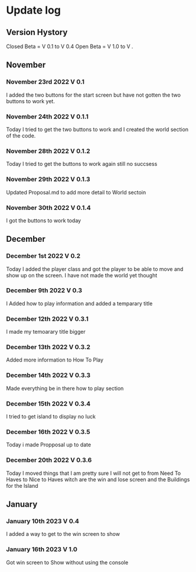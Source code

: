 # Update log

## Version Hystory
Closed Beta = V 0.1 to V 0.4
Open Beta = V 1.0 to V _._

## November

### November 23rd 2022 V 0.1
I added the two buttons for the start screen but have not gotten the two buttons to work yet.

### November 24th 2022 V 0.1.1
Today I tried to get the two buttons to work and I created the world section of the code.

### November 28th 2022 V 0.1.2
Today I tried to get the buttons to work again still no succsess

### November 29th 2022 V 0.1.3
Updated Proposal.md to add more detail to World sectoin

### November 30th 2022 V 0.1.4
I got the buttons to work today

## December

### December 1st 2022 V 0.2
Today I added the player class and got the player to be able to move and show up on the screen. I have not made the world yet thought

### December 9th 2022 V 0.3
I Added how to play information and added a temparary title

### December 12th 2022 V 0.3.1
I made my temoarary title bigger

### December 13th 2022 V 0.3.2
Added more information to How To Play

### December 14th 2022 V 0.3.3
Made everything be in there how to play section

### December 15th 2022 V 0.3.4
I tried to get island to display no luck

### December 16th 2022 V 0.3.5
Today i made Propposal up to date

### December 20th 2022 V 0.3.6
Today I moved things that I am pretty sure I will not get to from Need To Haves to Nice to Haves witch are the win and lose screen and the Buildings for the Island

## January

### January 10th 2023 V 0.4
I added a way to get to the win screen to show

### January 16th 2023 V 1.0
Got win screen to Show without using the console